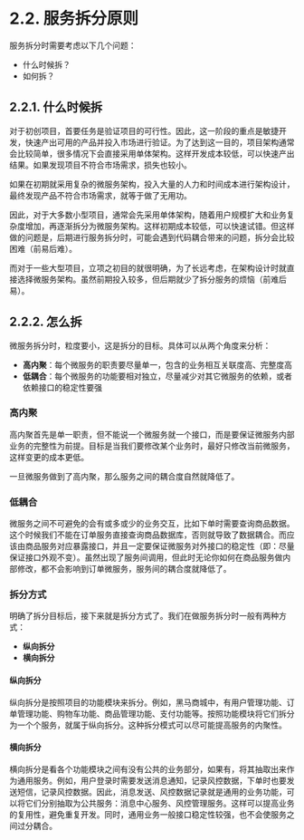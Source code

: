 # 2.2. 服务拆分原则

服务拆分时需要考虑以下几个问题：
- 什么时候拆？
- 如何拆？

## 2.2.1. 什么时候拆

对于初创项目，首要任务是验证项目的可行性。因此，这一阶段的重点是敏捷开发，快速产出可用的产品并投入市场进行验证。为了达到这一目的，项目架构通常会比较简单，很多情况下会直接采用单体架构。这样开发成本较低，可以快速产出结果。如果发现项目不符合市场需求，损失也较小。

如果在初期就采用复杂的微服务架构，投入大量的人力和时间成本进行架构设计，最终发现产品不符合市场需求，就等于做了无用功。

因此，对于大多数小型项目，通常会先采用单体架构，随着用户规模扩大和业务复杂度增加，再逐渐拆分为微服务架构。这样初期成本较低，可以快速试错。但这样做的问题是，后期进行服务拆分时，可能会遇到代码耦合带来的问题，拆分会比较困难（前易后难）。

而对于一些大型项目，立项之初目的就很明确，为了长远考虑，在架构设计时就直接选择微服务架构。虽然前期投入较多，但后期就少了拆分服务的烦恼（前难后易）。

## 2.2.2. 怎么拆

微服务拆分时，粒度要小，这是拆分的目标。具体可以从两个角度来分析：
- **高内聚**：每个微服务的职责要尽量单一，包含的业务相互关联度高、完整度高
- **低耦合**：每个微服务的功能要相对独立，尽量减少对其它微服务的依赖，或者依赖接口的稳定性要强

### 高内聚

高内聚首先是单一职责，但不能说一个微服务就一个接口，而是要保证微服务内部业务的完整性为前提。目标是当我们要修改某个业务时，最好只修改当前微服务，这样变更的成本更低。

一旦微服务做到了高内聚，那么服务之间的耦合度自然就降低了。

### 低耦合

微服务之间不可避免的会有或多或少的业务交互，比如下单时需要查询商品数据。这个时候我们不能在订单服务直接查询商品数据库，否则就导致了数据耦合。而应该由商品服务对应暴露接口，并且一定要保证微服务对外接口的稳定性（即：尽量保证接口外观不变）。虽然出现了服务间调用，但此时无论你如何在商品服务做内部修改，都不会影响到订单微服务，服务间的耦合度就降低了。

### 拆分方式

明确了拆分目标后，接下来就是拆分方式了。我们在做服务拆分时一般有两种方式：
- **纵向拆分**
- **横向拆分**

#### 纵向拆分

纵向拆分是按照项目的功能模块来拆分。例如，黑马商城中，有用户管理功能、订单管理功能、购物车功能、商品管理功能、支付功能等。按照功能模块将它们拆分为一个个服务，就属于纵向拆分。这种拆分模式可以尽可能提高服务的内聚性。

#### 横向拆分

横向拆分是看各个功能模块之间有没有公共的业务部分，如果有，将其抽取出来作为通用服务。例如，用户登录时需要发送消息通知，记录风控数据，下单时也要发送短信，记录风控数据。因此，消息发送、风控数据记录就是通用的业务功能，可以将它们分别抽取为公共服务：消息中心服务、风控管理服务。这样可以提高业务的复用性，避免重复开发。同时，通用业务一般接口稳定性较强，也不会使服务之间过分耦合。
